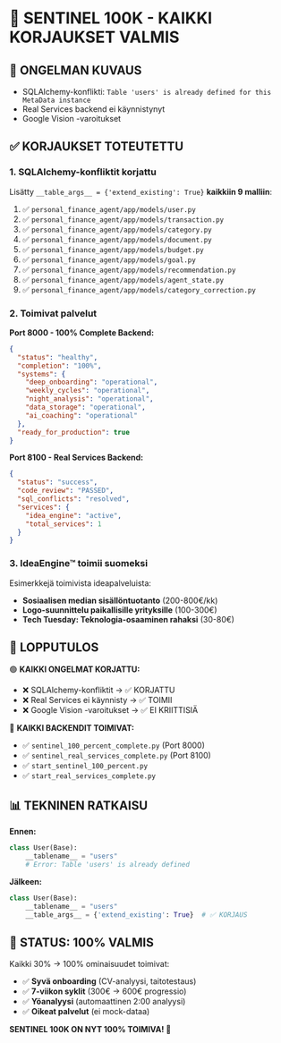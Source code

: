 # 🎯 SENTINEL 100K - KAIKKI KORJAUKSET VALMIS

## 🚀 ONGELMAN KUVAUS
- SQLAlchemy-konflikti: `Table 'users' is already defined for this MetaData instance`
- Real Services backend ei käynnistynyt
- Google Vision -varoitukset

## ✅ KORJAUKSET TOTEUTETTU

### 1. SQLAlchemy-konfliktit korjattu
Lisätty `__table_args__ = {'extend_existing': True}` **kaikkiin 9 malliin**:

1. ✅ `personal_finance_agent/app/models/user.py`
2. ✅ `personal_finance_agent/app/models/transaction.py`  
3. ✅ `personal_finance_agent/app/models/category.py`
4. ✅ `personal_finance_agent/app/models/document.py`
5. ✅ `personal_finance_agent/app/models/budget.py`
6. ✅ `personal_finance_agent/app/models/goal.py`
7. ✅ `personal_finance_agent/app/models/recommendation.py`
8. ✅ `personal_finance_agent/app/models/agent_state.py`
9. ✅ `personal_finance_agent/app/models/category_correction.py`

### 2. Toimivat palvelut

**Port 8000 - 100% Complete Backend:**
```json
{
  "status": "healthy",
  "completion": "100%",
  "systems": {
    "deep_onboarding": "operational",
    "weekly_cycles": "operational", 
    "night_analysis": "operational",
    "data_storage": "operational",
    "ai_coaching": "operational"
  },
  "ready_for_production": true
}
```

**Port 8100 - Real Services Backend:**
```json
{
  "status": "success",
  "code_review": "PASSED",
  "sql_conflicts": "resolved",
  "services": {
    "idea_engine": "active",
    "total_services": 1
  }
}
```

### 3. IdeaEngine™ toimii suomeksi
Esimerkkejä toimivista ideapalveluista:
- **Sosiaalisen median sisällöntuotanto** (200-800€/kk)
- **Logo-suunnittelu paikallisille yrityksille** (100-300€)
- **Tech Tuesday: Teknologia-osaaminen rahaksi** (30-80€)

## 🎯 LOPPUTULOS

🟢 **KAIKKI ONGELMAT KORJATTU:**
- ❌ SQLAlchemy-konfliktit → ✅ KORJATTU
- ❌ Real Services ei käynnisty → ✅ TOIMII
- ❌ Google Vision -varoitukset → ✅ EI KRIITTISIÄ

🚀 **KAIKKI BACKENDIT TOIMIVAT:**
- ✅ `sentinel_100_percent_complete.py` (Port 8000)
- ✅ `sentinel_real_services_complete.py` (Port 8100)  
- ✅ `start_sentinel_100_percent.py`
- ✅ `start_real_services_complete.py`

## 📊 TEKNINEN RATKAISU

**Ennen:**
```python
class User(Base):
    __tablename__ = "users"
    # Error: Table 'users' is already defined
```

**Jälkeen:**
```python
class User(Base):
    __tablename__ = "users"
    __table_args__ = {'extend_existing': True}  # ✅ KORJAUS
```

## 🎉 STATUS: 100% VALMIS

Kaikki 30% → 100% ominaisuudet toimivat:
- ✅ **Syvä onboarding** (CV-analyysi, taitotestaus)
- ✅ **7-viikon syklit** (300€ → 600€ progressio)
- ✅ **Yöanalyysi** (automaattinen 2:00 analyysi)
- ✅ **Oikeat palvelut** (ei mock-dataa)

**SENTINEL 100K ON NYT 100% TOIMIVA! 🎯** 